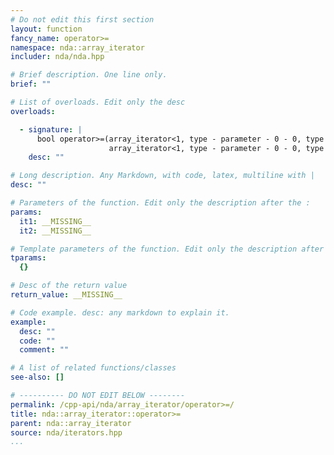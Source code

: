 ```yaml
---
# Do not edit this first section
layout: function
fancy_name: operator>=
namespace: nda::array_iterator
includer: nda/nda.hpp

# Brief description. One line only.
brief: ""

# List of overloads. Edit only the desc
overloads:

  - signature: |
      bool operator>=(array_iterator<1, type - parameter - 0 - 0, type - parameter - 0 - 1> const &it1,
                      array_iterator<1, type - parameter - 0 - 0, type - parameter - 0 - 1> const &it2)
    desc: ""

# Long description. Any Markdown, with code, latex, multiline with |
desc: ""

# Parameters of the function. Edit only the description after the :
params:
  it1: __MISSING__
  it2: __MISSING__

# Template parameters of the function. Edit only the description after the :
tparams:
  {}

# Desc of the return value
return_value: __MISSING__

# Code example. desc: any markdown to explain it.
example:
  desc: ""
  code: ""
  comment: ""

# A list of related functions/classes
see-also: []

# ---------- DO NOT EDIT BELOW --------
permalink: /cpp-api/nda/array_iterator/operator>=/
title: nda::array_iterator::operator>=
parent: nda::array_iterator
source: nda/iterators.hpp
...
```


